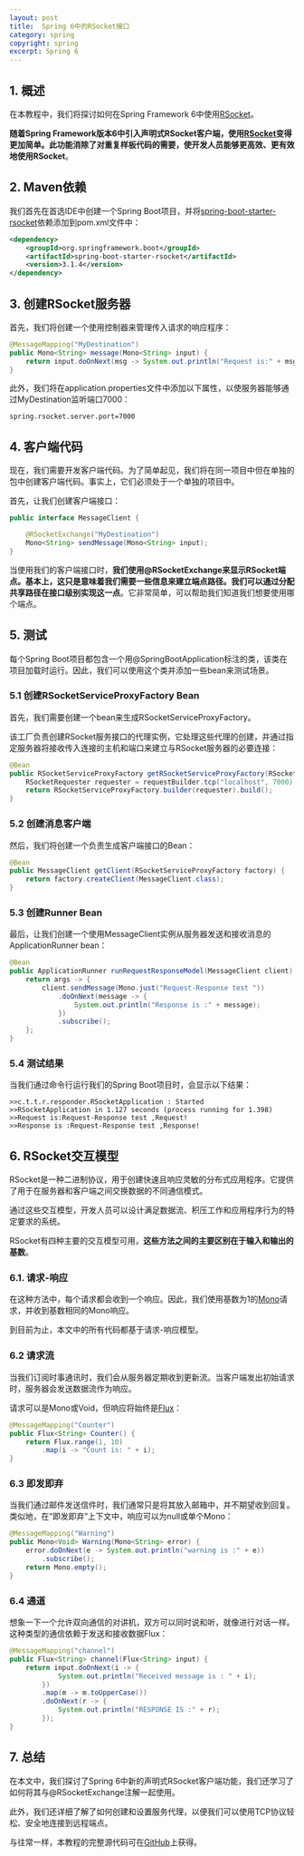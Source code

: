 ```yaml
---
layout: post
title:  Spring 6中的RSocket接口
category: spring
copyright: spring
excerpt: Spring 6
---
```


## 1. 概述

在本教程中，我们将探讨如何在Spring Framework 6中使用[RSocket](https://www.baeldung.com/spring-boot-rsocket)。

**随着Spring Framework版本6中引入声明式RSocket客户端，使用[RSocket](https://www.baeldung.com/rsocket)变得更加简单。此功能消除了对重复样板代码的需要，使开发人员能够更高效、更有效地使用RSocket**。

## 2. Maven依赖

我们首先在首选IDE中创建一个Spring Boot项目，并将[spring-boot-starter-rsocket](https://mvnrepository.com/artifact/org.springframework.boot/spring-boot-starter-rsocket)依赖添加到pom.xml文件中：

```xml
<dependency> 
    <groupId>org.springframework.boot</groupId> 
    <artifactId>spring-boot-starter-rsocket</artifactId>
    <version>3.1.4</version>
</dependency>
```

## 3. 创建RSocket服务器

首先，我们将创建一个使用控制器来管理传入请求的响应程序：

```java
@MessageMapping("MyDestination")
public Mono<String> message(Mono<String> input) {
    return input.doOnNext(msg -> System.out.println("Request is:" + msg + ",Request!")).map(msg -> msg + ",Response!");
}
```

此外，我们将在application.properties文件中添加以下属性，以使服务器能够通过MyDestination监听端口7000：

```properties
spring.rsocket.server.port=7000
```

## 4. 客户端代码

现在，我们需要开发客户端代码。为了简单起见，我们将在同一项目中但在单独的包中创建客户端代码。事实上，它们必须处于一个单独的项目中。

首先，让我们创建客户端接口：

```java
public interface MessageClient {

    @RSocketExchange("MyDestination")
    Mono<String> sendMessage(Mono<String> input);
}
```

当使用我们的客户端接口时，**我们使用@RSocketExchange来显示RSocket端点。基本上，这只是意味着我们需要一些信息来建立端点路径。我们可以通过分配共享路径在接口级别实现这一点**。它非常简单，可以帮助我们知道我们想要使用哪个端点。

## 5. 测试

每个Spring Boot项目都包含一个用@SpringBootApplication标注的类，该类在项目加载时运行。因此，我们可以使用这个类并添加一些bean来测试场景。

### 5.1 创建RSocketServiceProxyFactory Bean

首先，我们需要创建一个bean来生成RSocketServiceProxyFactory。

该工厂负责创建RSocket服务接口的代理实例，它处理这些代理的创建，并通过指定服务器将接收传入连接的主机和端口来建立与RSocket服务器的必要连接：

```java
@Bean
public RSocketServiceProxyFactory getRSocketServiceProxyFactory(RSocketRequester.Builder requestBuilder) {
    RSocketRequester requester = requestBuilder.tcp("localhost", 7000);
    return RSocketServiceProxyFactory.builder(requester).build();
}
```

### 5.2 创建消息客户端

然后，我们将创建一个负责生成客户端接口的Bean：

```java
@Bean
public MessageClient getClient(RSocketServiceProxyFactory factory) {
    return factory.createClient(MessageClient.class);
}
```

### 5.3 创建Runner Bean

最后，让我们创建一个使用MessageClient实例从服务器发送和接收消息的ApplicationRunner bean：

```java
@Bean
public ApplicationRunner runRequestResponseModel(MessageClient client) {
    return args -> {
        client.sendMessage(Mono.just("Request-Response test "))
            .doOnNext(message -> {
                System.out.println("Response is :" + message);
            })
            .subscribe();
    };
}
```

### 5.4 测试结果

当我们通过命令行运行我们的Spring Boot项目时，会显示以下结果：

```shell
>>c.t.t.r.responder.RSocketApplication : Started 
>>RSocketApplication in 1.127 seconds (process running for 1.398)
>>Request is:Request-Response test ,Request!
>>Response is :Request-Response test ,Response!
```

## 6. RSocket交互模型

RSocket是一种二进制协议，用于创建快速且响应灵敏的分布式应用程序。它提供了用于在服务器和客户端之间交换数据的不同通信模式。

通过这些交互模型，开发人员可以设计满足数据流、积压工作和应用程序行为的特定要求的系统。

RSocket有四种主要的交互模型可用，**这些方法之间的主要区别在于输入和输出的基数**。

### 6.1. 请求-响应

在这种方法中，每个请求都会收到一个响应。因此，我们使用基数为1的[Mono](https://www.baeldung.com/reactor-core)请求，并收到基数相同的Mono响应。

到目前为止，本文中的所有代码都基于请求-响应模型。

### 6.2 请求流

当我们订阅时事通讯时，我们会从服务器定期收到更新流。当客户端发出初始请求时，服务器会发送数据流作为响应。

请求可以是Mono或Void，但响应将始终是[Flux](https://www.baeldung.com/java-reactor-flux-vs-mono)：

```java
@MessageMapping("Counter")
public Flux<String> Counter() {
    return Flux.range(1, 10)
        .map(i -> "Count is: " + i);
}
```

### 6.3 即发即弃

当我们通过邮件发送信件时，我们通常只是将其放入邮箱中，并不期望收到回复。类似地，在“即发即弃”上下文中，响应可以为null或单个Mono：

```java
@MessageMapping("Warning")
public Mono<Void> Warning(Mono<String> error) {
    error.doOnNext(e -> System.out.println("warning is :" + e))
        .subscribe();
    return Mono.empty();
}
```

### 6.4 通道

想象一下一个允许双向通信的对讲机，双方可以同时说和听，就像进行对话一样。这种类型的通信依赖于发送和接收数据Flux：

```java
@MessageMapping("channel")
public Flux<String> channel(Flux<String> input) {
    return input.doOnNext(i -> {
            System.out.println("Received message is : " + i);
        })
        .map(m -> m.toUpperCase())
        .doOnNext(r -> {
            System.out.println("RESPONSE IS :" + r);
        });
}
```

## 7. 总结

在本文中，我们探讨了Spring 6中新的声明式RSocket客户端功能，我们还学习了如何将其与@RSocketExchange注解一起使用。

此外，我们还详细了解了如何创建和设置服务代理，以便我们可以使用TCP协议轻松、安全地连接到远程端点。

与往常一样，本教程的完整源代码可在[GitHub](https://github.com/tuyucheng7/taketoday-tutorial4j/tree/master/spring-modules/spring-6-rsocket)上获得。